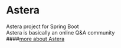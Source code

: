 # Astera
Astera project for Spring Boot  
Astera is basically an online Q&A community  
####[more about Astera](https://blog.csdn.net/noahlin27)

